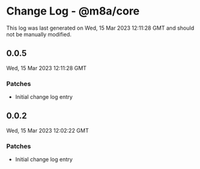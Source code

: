# Change Log - @m8a/core

This log was last generated on Wed, 15 Mar 2023 12:11:28 GMT and should not be manually modified.

## 0.0.5
Wed, 15 Mar 2023 12:11:28 GMT

### Patches

- Initial change log entry

## 0.0.2
Wed, 15 Mar 2023 12:02:22 GMT

### Patches

- Initial change log entry

